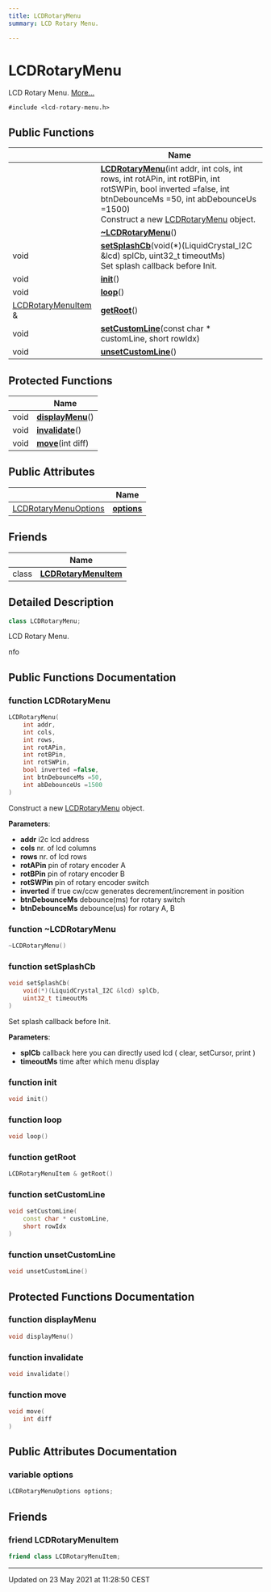 ```yaml
---
title: LCDRotaryMenu
summary: LCD Rotary Menu.  

---
```


# LCDRotaryMenu




LCD Rotary Menu.  [More...](#detailed-description)


`#include <lcd-rotary-menu.h>`















## Public Functions

|                | Name           |
| -------------- | -------------- |
|  | **[LCDRotaryMenu](https://github.com/devel0/iot-utils/tree/main/data/api/Classes/class_l_c_d_rotary_menu.md#function-lcdrotarymenu)**(int addr, int cols, int rows, int rotAPin, int rotBPin, int rotSWPin, bool inverted =false, int btnDebounceMs =50, int abDebounceUs =1500) <br>Construct a new [LCDRotaryMenu](https://github.com/devel0/iot-utils/tree/main/data/api/Classes/class_l_c_d_rotary_menu.md) object.  |
|  | **[~LCDRotaryMenu](https://github.com/devel0/iot-utils/tree/main/data/api/Classes/class_l_c_d_rotary_menu.md#function-~lcdrotarymenu)**()  |
| void | **[setSplashCb](https://github.com/devel0/iot-utils/tree/main/data/api/Classes/class_l_c_d_rotary_menu.md#function-setsplashcb)**(void(*)(LiquidCrystal_I2C &lcd) splCb, uint32_t timeoutMs) <br>Set splash callback before Init.  |
| void | **[init](https://github.com/devel0/iot-utils/tree/main/data/api/Classes/class_l_c_d_rotary_menu.md#function-init)**()  |
| void | **[loop](https://github.com/devel0/iot-utils/tree/main/data/api/Classes/class_l_c_d_rotary_menu.md#function-loop)**()  |
| [LCDRotaryMenuItem](https://github.com/devel0/iot-utils/tree/main/data/api/Classes/class_l_c_d_rotary_menu_item.md) & | **[getRoot](https://github.com/devel0/iot-utils/tree/main/data/api/Classes/class_l_c_d_rotary_menu.md#function-getroot)**()  |
| void | **[setCustomLine](https://github.com/devel0/iot-utils/tree/main/data/api/Classes/class_l_c_d_rotary_menu.md#function-setcustomline)**(const char * customLine, short rowIdx)  |
| void | **[unsetCustomLine](https://github.com/devel0/iot-utils/tree/main/data/api/Classes/class_l_c_d_rotary_menu.md#function-unsetcustomline)**()  |

## Protected Functions

|                | Name           |
| -------------- | -------------- |
| void | **[displayMenu](https://github.com/devel0/iot-utils/tree/main/data/api/Classes/class_l_c_d_rotary_menu.md#function-displaymenu)**()  |
| void | **[invalidate](https://github.com/devel0/iot-utils/tree/main/data/api/Classes/class_l_c_d_rotary_menu.md#function-invalidate)**()  |
| void | **[move](https://github.com/devel0/iot-utils/tree/main/data/api/Classes/class_l_c_d_rotary_menu.md#function-move)**(int diff)  |



## Public Attributes

|                | Name           |
| -------------- | -------------- |
| [LCDRotaryMenuOptions](https://github.com/devel0/iot-utils/tree/main/data/api/Classes/struct_l_c_d_rotary_menu_options.md) | **[options](https://github.com/devel0/iot-utils/tree/main/data/api/Classes/class_l_c_d_rotary_menu.md#variable-options)**  |


## Friends

|                | Name           |
| -------------- | -------------- |
| class | **[LCDRotaryMenuItem](https://github.com/devel0/iot-utils/tree/main/data/api/Classes/class_l_c_d_rotary_menu.md#friend-lcdrotarymenuitem)**  |





## Detailed Description

```cpp
class LCDRotaryMenu;
```

LCD Rotary Menu. 


























nfo 











## Public Functions Documentation

### function LCDRotaryMenu

```cpp
LCDRotaryMenu(
    int addr,
    int cols,
    int rows,
    int rotAPin,
    int rotBPin,
    int rotSWPin,
    bool inverted =false,
    int btnDebounceMs =50,
    int abDebounceUs =1500
)
```

Construct a new [LCDRotaryMenu](https://github.com/devel0/iot-utils/tree/main/data/api/Classes/class_l_c_d_rotary_menu.md) object. 

**Parameters**: 

  * **addr** i2c lcd address 
  * **cols** nr. of lcd columns 
  * **rows** nr. of lcd rows 
  * **rotAPin** pin of rotary encoder A 
  * **rotBPin** pin of rotary encoder B 
  * **rotSWPin** pin of rotary encoder switch 
  * **inverted** if true cw/ccw generates decrement/increment in position 
  * **btnDebounceMs** debounce(ms) for rotary switch 
  * **btnDebounceMs** debounce(us) for rotary A, B 




























### function ~LCDRotaryMenu

```cpp
~LCDRotaryMenu()
```





























### function setSplashCb

```cpp
void setSplashCb(
    void(*)(LiquidCrystal_I2C &lcd) splCb,
    uint32_t timeoutMs
)
```

Set splash callback before Init. 

**Parameters**: 

  * **splCb** callback here you can directly used lcd ( clear, setCursor, print ) 
  * **timeoutMs** time after which menu display 




























### function init

```cpp
void init()
```





























### function loop

```cpp
void loop()
```





























### function getRoot

```cpp
LCDRotaryMenuItem & getRoot()
```





























### function setCustomLine

```cpp
void setCustomLine(
    const char * customLine,
    short rowIdx
)
```





























### function unsetCustomLine

```cpp
void unsetCustomLine()
```






























## Protected Functions Documentation

### function displayMenu

```cpp
void displayMenu()
```





























### function invalidate

```cpp
void invalidate()
```





























### function move

```cpp
void move(
    int diff
)
```
































## Public Attributes Documentation

### variable options

```cpp
LCDRotaryMenuOptions options;
```































## Friends

### friend LCDRotaryMenuItem

```cpp
friend class LCDRotaryMenuItem;
```































-------------------------------

Updated on 23 May 2021 at 11:28:50 CEST